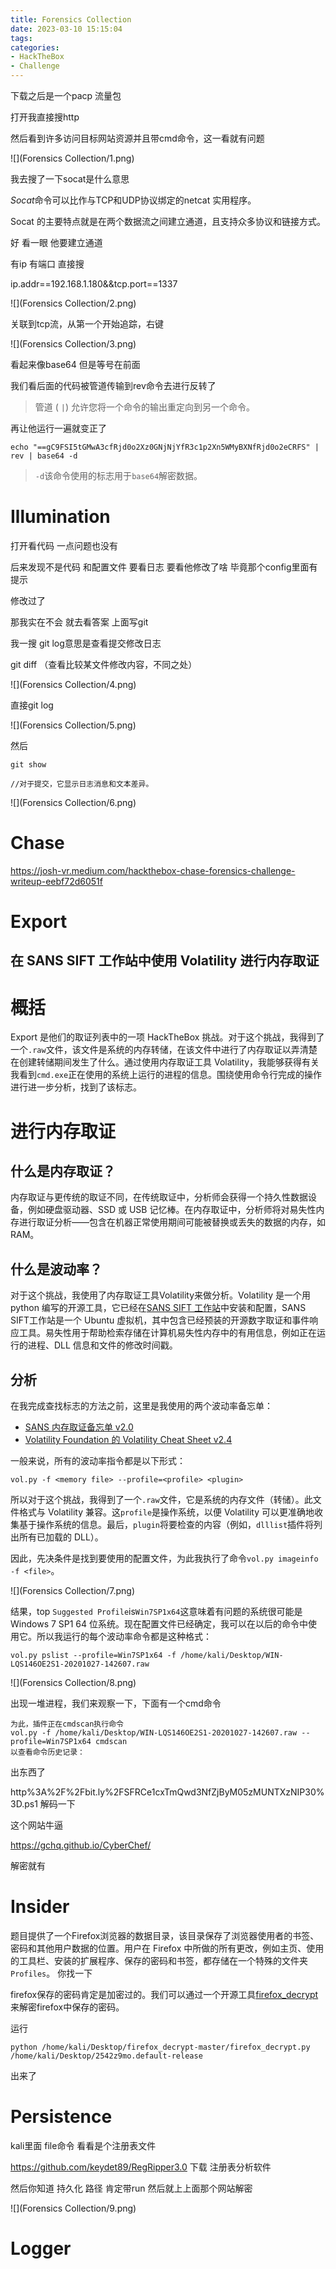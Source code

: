 ```yaml
---
title: Forensics Collection
date: 2023-03-10 15:15:04
tags:
categories:
- HackTheBox
- Challenge
---
```










下载之后是一个pacp 流量包



打开我直接搜http



然后看到许多访问目标网站资源并且带cmd命令，这一看就有问题



![](Forensics Collection/1.png)



我去搜了一下socat是什么意思

*Socat*命令可以比作与TCP和UDP协议绑定的netcat 实用程序。

Socat 的主要特点就是在两个数据流之间建立通道，且支持众多协议和链接方式。



好 看一眼 他要建立通道

有ip 有端口 直接搜

ip.addr==192.168.1.180&&tcp.port==1337

![](Forensics Collection/2.png)

关联到tcp流，从第一个开始追踪，右键

![](Forensics Collection/3.png)



看起来像base64 但是等号在前面  

我们看后面的代码被管道传输到rev命令去进行反转了

> 管道 ( `|`) 允许您将一个命令的输出重定向到另一个命令。



再让他运行一遍就变正了



```
echo "==gC9FSI5tGMwA3cfRjd0o2Xz0GNjNjYfR3c1p2Xn5WMyBXNfRjd0o2eCRFS" | rev | base64 -d
```

> `-d`该命令使用的标志用于`base64`解密数据。









# Illumination



打开看代码 一点问题也没有  

后来发现不是代码 和配置文件 要看日志 要看他修改了啥 毕竟那个config里面有提示

修改过了 

那我实在不会 就去看答案 上面写git  

我一搜 git log意思是查看提交修改日志

git diff （查看比较某文件修改内容，不同之处） 

![](Forensics Collection/4.png)



直接git log

![](Forensics Collection/5.png)



然后

```
git show 

//对于提交，它显示日志消息和文本差异。 
```

![](Forensics Collection/6.png)

# Chase

https://josh-vr.medium.com/hackthebox-chase-forensics-challenge-writeup-eebf72d6051f

# 

# Export

## 在 SANS SIFT 工作站中使用 Volatility 进行内存取证

# 概括

Export 是他们的取证列表中的一项 HackTheBox 挑战。对于这个挑战，我得到了一个`.raw`文件，该文件是系统的内存转储，在该文件中进行了内存取证以弄清楚在创建转储期间发生了什么。通过使用内存取证工具 Volatility，我能够获得有关我看到`cmd.exe`正在使用的系统上运行的进程的信息。围绕使用命令行完成的操作进行进一步分析，找到了该标志。

# 进行内存取证

## 什么是内存取证？

内存取证与更传统的取证不同，在传统取证中，分析师会获得一个持久性数据设备，例如硬盘驱动器、SSD 或 USB 记忆棒。在内存取证中，分析师将对易失性内存进行取证分析——包含在机器正常使用期间可能被替换或丢失的数据的内存，如 RAM。

## 什么是波动率？

对于这个挑战，我使用了内存取证工具Volatility来做分析。Volatility 是一个用 python 编写的开源工具，它已经在[SANS SIFT 工作站](https://digital-forensics.sans.org/community/downloads)中安装和配置，SANS SIFT工作站是一个 Ubuntu 虚拟机，其中包含已经预装的开源数字取证和事件响应工具。易失性用于帮助检索存储在计算机易失性内存中的有用信息，例如正在运行的进程、DLL 信息和文件的修改时间戳。

## 分析

在我完成查找标志的方法之前，这里是我使用的两个波动率备忘单：

- [SANS 内存取证备忘单 v2.0](https://digital-forensics.sans.org/media/volatility-memory-forensics-cheat-sheet.pdf)
- [Volatility Foundation 的 Volatility Cheat Sheet v2.4](https://downloads.volatilityfoundation.org/releases/2.4/CheatSheet_v2.4.pdf)

一般来说，所有的波动率指令都是以下形式：

```
vol.py -f <memory file> --profile=<profile> <plugin>
```

所以对于这个挑战，我得到了一个`.raw`文件，它是系统的内存文件（转储）。此文件格式与 Volatility 兼容。这`profile`是操作系统，以便 Volatility 可以更准确地收集基于操作系统的信息。最后，`plugin`将要检查的内容（例如，`dlllist`插件将列出所有已加载的 DLL）。

因此，先决条件是找到要使用的配置文件，为此我执行了命令`vol.py imageinfo -f <file>`。

![](Forensics Collection/7.png)

结果，top `Suggested Profile`is`Win7SP1x64`这意味着有问题的系统很可能是 Windows 7 SP1 64 位系统。现在配置文件已经确定，我可以在以后的命令中使用它。所以我运行的每个波动率命令都是这种格式：



```
vol.py pslist --profile=Win7SP1x64 -f /home/kali/Desktop/WIN-LQS146OE2S1-20201027-142607.raw  
```

![](Forensics Collection/8.png)



出现一堆进程，我们来观察一下，下面有一个cmd命令



```
为此，插件正在cmdscan执行命令
vol.py -f /home/kali/Desktop/WIN-LQS146OE2S1-20201027-142607.raw --profile=Win7SP1x64 cmdscan 
以查看命令历史记录：
```

出东西了 

http%3A%2F%2Fbit.ly%2FSFRCe1cxTmQwd3NfZjByM05zMUNTXzNIP30%3D.ps1  解码一下

这个网站牛逼

https://gchq.github.io/CyberChef/

 解密就有

# Insider

题目提供了一个Firefox浏览器的数据目录，该目录保存了浏览器使用者的书签、密码和其他用户数据的位置。用户在 Firefox 中所做的所有更改，例如主页、使用的工具栏、安装的扩展程序、保存的密码和书签，都存储在一个特殊的文件夹 `Profiles`。 你找一下

firefox保存的密码肯定是加密过的。我们可以通过一个开源工具[firefox_decrypt](https://github.com/unode/firefox_decrypt) 来解密firefox中保存的密码。

运行

```
python /home/kali/Desktop/firefox_decrypt-master/firefox_decrypt.py /home/kali/Desktop/2542z9mo.default-release 
```

出来了

# Persistence

kali里面 file命令 看看是个注册表文件

https://github.com/keydet89/RegRipper3.0 下载 注册表分析软件

然后你知道 持久化 路径 肯定带run 然后就上上面那个网站解密

![](Forensics Collection/9.png)

# Logger

